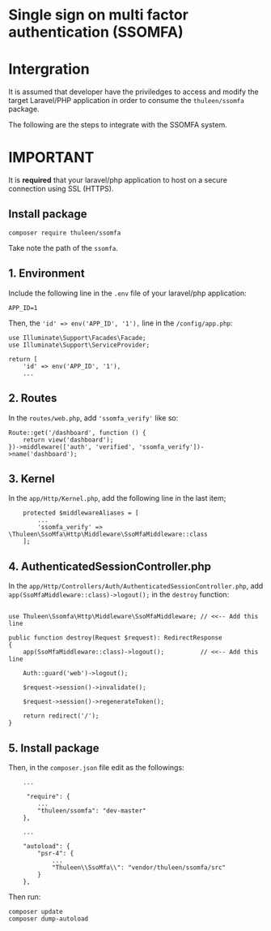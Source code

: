 # Single sign on multi factor authentication (SSOMFA)

# Intergration

It is assumed that developer have the priviledges to access and modify the target Laravel/PHP application in order to consume the `thuleen/ssomfa` package.

The following are the steps to integrate with the SSOMFA system.

# IMPORTANT

It is **required** that your laravel/php application to host on a secure connection using SSL (HTTPS).

## Install package

```
composer require thuleen/ssomfa
```

Take note the path of the `ssomfa`.

## 1. Environment

Include the following line in the `.env` file of your laravel/php application:

```
APP_ID=1
```

Then, the `'id' => env('APP_ID', '1'),` line in the `/config/app.php`:

```
use Illuminate\Support\Facades\Facade;
use Illuminate\Support\ServiceProvider;

return [
    'id' => env('APP_ID', '1'),
    ...
```

## 2. Routes

In the `routes/web.php`, add `'ssomfa_verify'` like so:

```
Route::get('/dashboard', function () {
    return view('dashboard');
})->middleware(['auth', 'verified', 'ssomfa_verify'])->name('dashboard');
```

## 3. Kernel

In the `app/Http/Kernel.php`, add the following line in the last item;

```
    protected $middlewareAliases = [
        ...
        'ssomfa_verify' => \Thuleen\SsoMfa\Http\Middleware\SsoMfaMiddleware::class
    ];
```

## 4. AuthenticatedSessionController.php

In the `app/Http/Controllers/Auth/AuthenticatedSessionController.php`, add `app(SsoMfaMiddleware::class)->logout();` in the `destroy` function:

```

use Thuleen\Ssomfa\Http\Middleware\SsoMfaMiddleware; // <<-- Add this line

public function destroy(Request $request): RedirectResponse
{
    app(SsoMfaMiddleware::class)->logout();          // <<-- Add this line

    Auth::guard('web')->logout();

    $request->session()->invalidate();

    $request->session()->regenerateToken();

    return redirect('/');
}
```

## 5. Install package

Then, in the `composer.json` file edit as the followings:

```
    ...

     "require": {
        ...
        "thuleen/ssomfa": "dev-master"
    },

    ...

    "autoload": {
        "psr-4": {
            ...
            "Thuleen\\SsoMfa\\": "vendor/thuleen/ssomfa/src"
        }
    },
```

Then run:

```
composer update
composer dump-autoload
```
